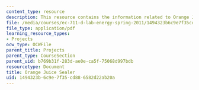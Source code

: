 ```yaml
---
content_type: resource
description: This resource contains the information related to Orange Juice Sealer.
file: /media/courses/ec-711-d-lab-energy-spring-2011/1494323b6c9e7f35cd886582d22ab20a_MITEC_711S11_proj_rptseal.pdf
file_type: application/pdf
learning_resource_types:
- Projects
ocw_type: OCWFile
parent_title: Projects
parent_type: CourseSection
parent_uid: b769b31f-283d-ae0e-ca5f-75068d997bdb
resourcetype: Document
title: Orange Juice Sealer
uid: 1494323b-6c9e-7f35-cd88-6582d22ab20a
---
```

